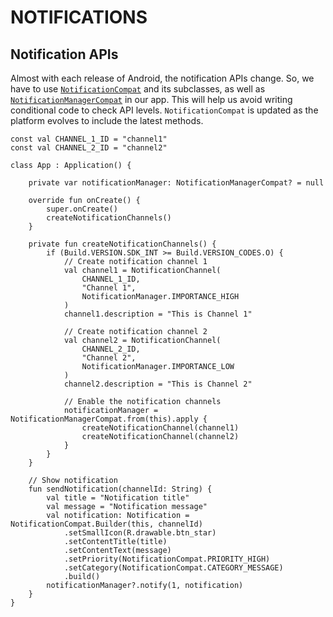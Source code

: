 # NOTIFICATIONS
## Notification APIs
Almost with each release of Android, the notification APIs change. So, we have to use [`NotificationCompat`](https://developer.android.com/reference/androidx/core/app/NotificationCompat) and its subclasses, as well as [`NotificationManagerCompat`](https://developer.android.com/reference/androidx/core/app/NotificationManagerCompat) in our app. This will help us avoid writing conditional code to check API levels. `NotificationCompat` is updated as the platform evolves to include the latest methods.

```
const val CHANNEL_1_ID = "channel1"
const val CHANNEL_2_ID = "channel2"

class App : Application() {

    private var notificationManager: NotificationManagerCompat? = null

    override fun onCreate() {
        super.onCreate()
        createNotificationChannels()
    }

    private fun createNotificationChannels() {
        if (Build.VERSION.SDK_INT >= Build.VERSION_CODES.O) {
            // Create notification channel 1
            val channel1 = NotificationChannel(
                CHANNEL_1_ID,
                "Channel 1",
                NotificationManager.IMPORTANCE_HIGH
            )
            channel1.description = "This is Channel 1"

            // Create notification channel 2
            val channel2 = NotificationChannel(
                CHANNEL_2_ID,
                "Channel 2",
                NotificationManager.IMPORTANCE_LOW
            )
            channel2.description = "This is Channel 2"

            // Enable the notification channels
            notificationManager = NotificationManagerCompat.from(this).apply {
                createNotificationChannel(channel1)
                createNotificationChannel(channel2)
            }
        }
    }

    // Show notification
    fun sendNotification(channelId: String) {
        val title = "Notification title"
        val message = "Notification message"
        val notification: Notification = NotificationCompat.Builder(this, channelId)
            .setSmallIcon(R.drawable.btn_star)
            .setContentTitle(title)
            .setContentText(message)
            .setPriority(NotificationCompat.PRIORITY_HIGH)
            .setCategory(NotificationCompat.CATEGORY_MESSAGE)
            .build()
        notificationManager?.notify(1, notification)
    }
}
```

